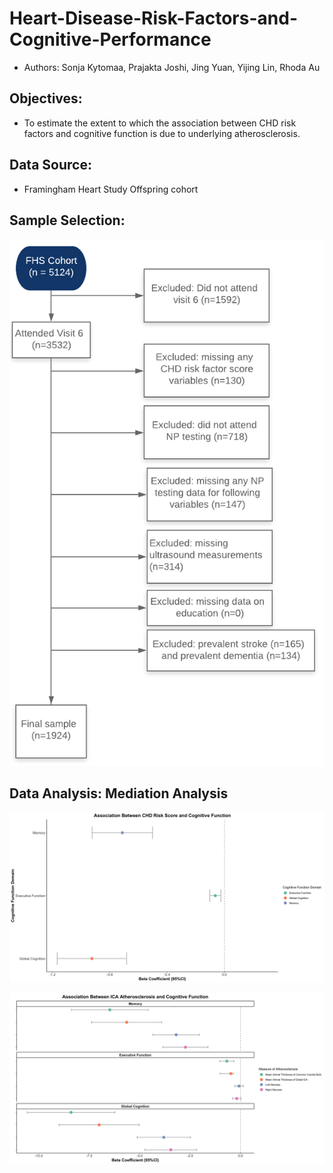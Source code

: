 # Heart-Disease-Risk-Factors-and-Cognitive-Performance
* Authors: Sonja Kytomaa, Prajakta Joshi, Jing Yuan, Yijing Lin, Rhoda Au

## Objectives: 
* To estimate the extent to which the association between CHD risk factors and cognitive function is due to underlying atherosclerosis.

## Data Source:
* Framingham Heart Study Offspring cohort

## Sample Selection: 
![Inclusion and Exclusion Criteria](/plots/sample_flowchart.png)

## Data Analysis: Mediation Analysis 
![Relationship between CHD risk score and Cognitive Function](/plots/betaplot1.jpeg)

![Relationship between Measure of Atherosclerosis and Cognitive Function](/plots/betaplot3.jpeg)
